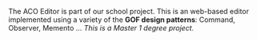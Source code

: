The ACO Editor is part of our school project. This is an web-based editor implemented using a variety of the **GOF design patterns**: Command, Observer, Memento ...
_This is a Master 1 degree project._